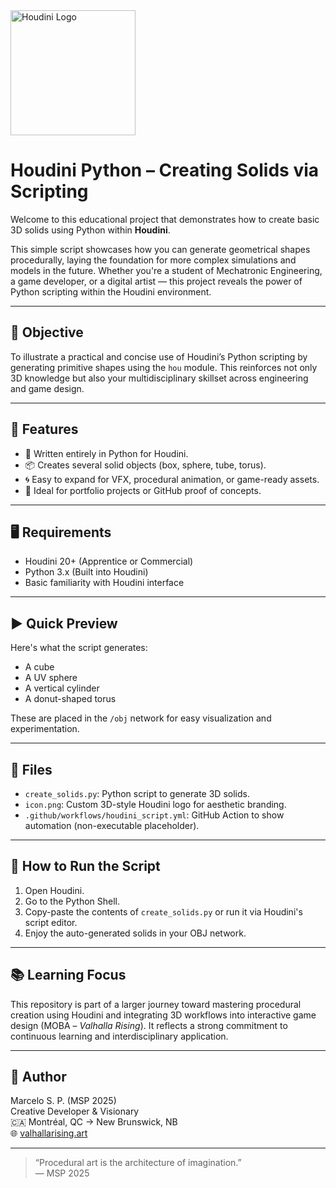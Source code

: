 <img src="icon.png" alt="Houdini Logo" width="200"/>

# Houdini Python – Creating Solids via Scripting

Welcome to this educational project that demonstrates how to create basic 3D solids using Python within **Houdini**.

This simple script showcases how you can generate geometrical shapes procedurally, laying the foundation for more complex simulations and models in the future. Whether you're a student of Mechatronic Engineering, a game developer, or a digital artist — this project reveals the power of Python scripting within the Houdini environment.

---

## 🔧 Objective

To illustrate a practical and concise use of Houdini’s Python scripting by generating primitive shapes using the `hou` module. This reinforces not only 3D knowledge but also your multidisciplinary skillset across engineering and game design.

---

## 📜 Features

- 📌 Written entirely in Python for Houdini.
- 📦 Creates several solid objects (box, sphere, tube, torus).
- 🌀 Easy to expand for VFX, procedural animation, or game-ready assets.
- 🧠 Ideal for portfolio projects or GitHub proof of concepts.

---

## 🖥️ Requirements

- Houdini 20+ (Apprentice or Commercial)
- Python 3.x (Built into Houdini)
- Basic familiarity with Houdini interface

---

## ▶️ Quick Preview

Here's what the script generates:

- A cube
- A UV sphere
- A vertical cylinder
- A donut-shaped torus

These are placed in the `/obj` network for easy visualization and experimentation.

---

## 📁 Files

- `create_solids.py`: Python script to generate 3D solids.
- `icon.png`: Custom 3D-style Houdini logo for aesthetic branding.
- `.github/workflows/houdini_script.yml`: GitHub Action to show automation (non-executable placeholder).

---

## 🚀 How to Run the Script

1. Open Houdini.
2. Go to the Python Shell.
3. Copy-paste the contents of `create_solids.py` or run it via Houdini's script editor.
4. Enjoy the auto-generated solids in your OBJ network.

---

## 📚 Learning Focus

This repository is part of a larger journey toward mastering procedural creation using Houdini and integrating 3D workflows into interactive game design (MOBA – *Valhalla Rising*). It reflects a strong commitment to continuous learning and interdisciplinary application.

---

## 🔗 Author

Marcelo S. P. (MSP 2025)  
Creative Developer & Visionary  
🇨🇦 Montréal, QC → New Brunswick, NB  
🌐 [valhallarising.art](https://valhallarising.art)

---

> “Procedural art is the architecture of imagination.”  
> — MSP 2025
